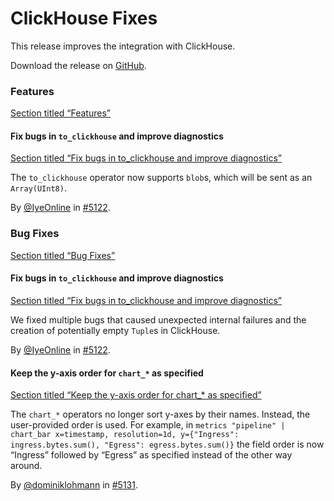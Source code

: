 # ClickHouse Fixes

This release improves the integration with ClickHouse.

Download the release on [GitHub](https://github.com/tenzir/tenzir/releases/tag/v5.0.1).

### Features

[Section titled “Features”](#features)

#### Fix bugs in `to_clickhouse` and improve diagnostics

[Section titled “Fix bugs in to\_clickhouse and improve diagnostics”](#fix-bugs-in-to_clickhouse-and-improve-diagnostics)

The `to_clickhouse` operator now supports `blob`s, which will be sent as an `Array(UInt8)`.

By [@IyeOnline](https://github.com/IyeOnline) in [#5122](https://github.com/tenzir/tenzir/pull/5122).

### Bug Fixes

[Section titled “Bug Fixes”](#bug-fixes)

#### Fix bugs in `to_clickhouse` and improve diagnostics

[Section titled “Fix bugs in to\_clickhouse and improve diagnostics”](#fix-bugs-in-to_clickhouse-and-improve-diagnostics-1)

We fixed multiple bugs that caused unexpected internal failures and the creation of potentially empty `Tuple`s in ClickHouse.

By [@IyeOnline](https://github.com/IyeOnline) in [#5122](https://github.com/tenzir/tenzir/pull/5122).

#### Keep the y-axis order for `chart_*` as specified

[Section titled “Keep the y-axis order for chart\_\* as specified”](#keep-the-y-axis-order-for-chart_-as-specified)

The `chart_*` operators no longer sort y-axes by their names. Instead, the user-provided order is used. For example, in `metrics "pipeline" | chart_bar x=timestamp, resolution=1d, y={"Ingress": ingress.bytes.sum(), "Egress": egress.bytes.sum()}` the field order is now “Ingress” followed by “Egress” as specified instead of the other way around.

By [@dominiklohmann](https://github.com/dominiklohmann) in [#5131](https://github.com/tenzir/tenzir/pull/5131).